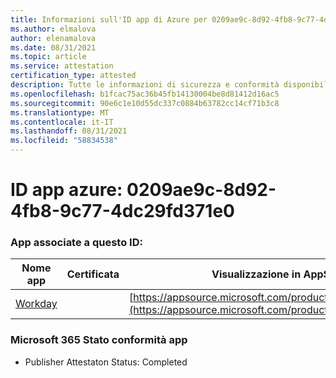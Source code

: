 ```yaml
---
title: Informazioni sull'ID app di Azure per 0209ae9c-8d92-4fb8-9c77-4dc29fd371e0
ms.author: elmalova
author: elenamalova
ms.date: 08/31/2021
ms.topic: article
ms.service: attestation
certification_type: attested
description: Tutte le informazioni di sicurezza e conformità disponibili per 0209ae9c-8d92-4fb8-9c77-4dc29fd371e0.
ms.openlocfilehash: b1fcac75ac36b45fb14130004be8d81412d16ac5
ms.sourcegitcommit: 90e6c1e10d55dc337c0884b63782cc14cf71b3c8
ms.translationtype: MT
ms.contentlocale: it-IT
ms.lasthandoff: 08/31/2021
ms.locfileid: "58834538"
---
```

# <a name="azure-app-id-0209ae9c-8d92-4fb8-9c77-4dc29fd371e0"></a>ID app azure: 0209ae9c-8d92-4fb8-9c77-4dc29fd371e0


### <a name="apps-associated-with-this-id"></a>App associate a questo ID:
| **Nome app** | **Certificata** | **Visualizzazione in AppSource** |
|--------------|---------------|-----------------------|
| [Workday](https://docs.microsoft.com/microsoft-365-app-certification/forward/WA200001555) |  | [https://appsource.microsoft.com/product/office/WA200001555](https://appsource.microsoft.com/product/office/WA200001555) |

### <a name="microsoft-365-app-compliance-status"></a>Microsoft 365 Stato conformità app
- Publisher Attestaton Status: Completed
